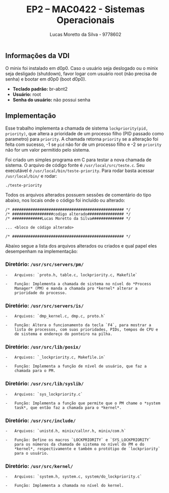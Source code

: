 # <center> EP2 – MAC0422 - Sistemas Operacionais
<center> Lucas Moretto da Silva - 9778602</center>
<br>

## Informações da VDI

O minix foi instalado em d0p0. Caso o usuário seja deslogado ou o minix seja desligado (shutdown),
favor logar com usuário root (não precisa de senha) e bootar em d0p0 (boot d0p0).

- **Teclado padrão:** br-abnt2
- **Usuário:** root
- **Senha do usuário:** não possui senha

## Implementação

Esse trabalho implementa a chamada de sistema
`lockpriority(pid, priority)`, que altera a prioridade de um processo
filho (PID passado como parametro) para `priority`. A chamada retorna
`priority` se a alteração foi feita com sucesso, -1 se `pid` não for de
um processo filho e -2 se `priority` não for um valor permitido pelo
sistema.

Foi criado um simples programa em C para testar a nova chamada de sistema.
O arquivo de código fonte é `/usr/local/src/teste.c`. Seu executável é
`/usr/local/bin/teste-priority`. Para rodar basta acessar `/usr/local/bin/` e
rodar:

```shell
./teste-priority
```

Todos os arquivos alterados possuem sessões de comentário do tipo abaixo,
nos locais onde o código foi incluído ou alterado:

```
/* ################################################# */
/* ##################codigo alterado################ */
/* #############Lucas Moretto da Silva############## */

... <bloco de código alterado>

/* ################################################# */

```

Abaixo segue a lista dos arquivos alterados ou criados e qual papel eles
desempenham na implementação:

### Diretório: `/usr/src/servers/pm/`

    -   Arquivos: `proto.h, table.c, lockpriority.c, Makefile`

    -   Função: Implementa a chamada de sistema no nível do *Process
        Manager* (PM) e manda a chamada pro *kernel* alterar a
        prioridade do processo.

### Diretório: `/usr/src/servers/is/`

    -   Arquivos: `dmp_kernel.c, dmp.c, proto.h`

    -   Função: Altera o funcionamento da tecla `F4`, para mostrar a
        lista de processos, com suas prioridades, PIDs, tempos de CPU e
        de sistema e endereço do ponteiro na pilha.

### Diretório: `/usr/src/lib/posix/`

    -   Arquivos: `_lockpriority.c, Makefile.in`

    -   Função: Implementa a função de nível de usuário, que faz a
        chamada para o PM.

### Diretório: `/usr/src/lib/syslib/`

    -   Arquivos: `sys_lockpriority.c`

    -   Função: Implementa a função que permite que o PM chame o *system
        task*, que então faz a chamada para o *kernel*.

### Diretório: `/usr/src/include/`

    -   Arquivos: `unistd.h, minix/callnr.h, minix/com.h`

    -   Função: Define os macros `LOCKPRIORITY` e `SYS_LOCKPRIORITY`
        para os números da chamada de sistema no nível do PM e do
        *kernel*, respectivamente e também o protótipo de `lockpriority`
        para o usuário.

### Diretório: `/usr/src/kernel/`

    -   Arquivos: `system.h, system.c, system/do_lockpriority.c`

    -   Função: Implementa a chamada no nível do kernel.
